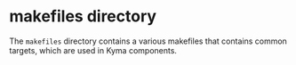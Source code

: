 # makefiles directory

The `makefiles` directory contains a various makefiles that contains common targets, 
which are used in Kyma components.
